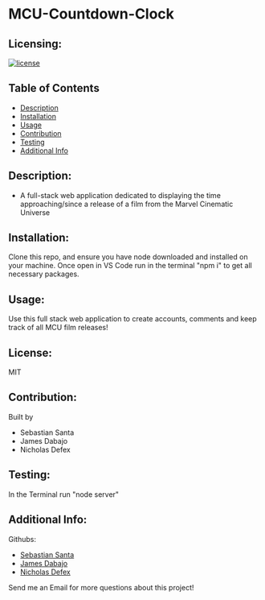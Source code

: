# MCU-Countdown-Clock

## Licensing:

[![license](https://img.shields.io/badge/license-MIT-blue)](https://shields.io)

## Table of Contents

- [Description](#description)
- [Installation](#installation)
- [Usage](#usage)
- [Contribution](#contribution)
- [Testing](#testing)
- [Additional Info](#additional-info)

## Description:

- A full-stack web application dedicated to displaying the time approaching/since a release of a film from the Marvel Cinematic Universe 

## Installation:

Clone this repo, and ensure you have node downloaded and installed on your machine. Once open in VS Code run in the terminal "npm i" to get all necessary packages.

## Usage:

Use this full stack web application to create accounts, comments and keep track of all MCU film releases! 

## License:

MIT

## Contribution:

Built by 

- Sebastian Santa
- James Dabajo
- Nicholas Defex

## Testing:

In the Terminal run "node server"

## Additional Info:

Githubs: 
- [Sebastian Santa](https://github.com/cheesecakeassassin)
- [James Dabajo](https://github.com/MrPinkPanther10)
- [Nicholas Defex](https://github.com/Ndefected15)

Send me an Email for more questions about this project!

